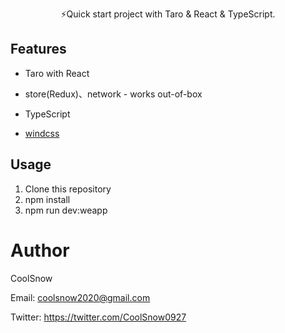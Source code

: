 <p align="center">
⚡️Quick start project with Taro & React & TypeScript.<br/>
</p>

## Features

- Taro with React

- store(Redux)、network - works out-of-box

- TypeScript

- [windcss](https://windicss.org/)

## Usage

1. Clone this repository
2. npm install 
3. npm run dev:weapp

# Author

CoolSnow

Email: coolsnow2020@gmail.com

Twitter: https://twitter.com/CoolSnow0927
